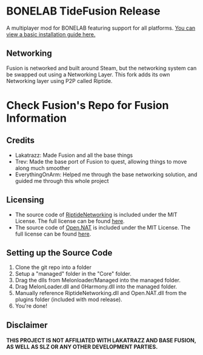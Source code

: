 # BONELAB TideFusion Release
A multiplayer mod for BONELAB featuring support for all platforms.
[You can view a basic installation guide here.](INSTALLATION.md)

## Networking
Fusion is networked and built around Steam, but the networking system can be swapped out using a Networking Layer. This fork adds its own Networking layer using P2P called Riptide.

# Check Fusion's Repo for Fusion Information

## Credits
- Lakatrazz: Made Fusion and all the base things
- Trev: Made the base port of Fusion to quest, allowing things to move along much smoother
- EverythingOnArm: Helped me through the base networking solution, and guided me through this whole project

## Licensing
- The source code of [RiptideNetworking](https://github.com/RiptideNetworking/Riptide) is included under the MIT License. The full license can be found [here](https://github.com/RiptideNetworking/Riptide/blob/main/LICENSE.md).
- The source code of [Open.NAT](https://github.com/lontivero/Open.NAT) is included under the MIT License. The full license can be found [here](https://github.com/lontivero/Open.NAT/blob/master/LICENSE).

## Setting up the Source Code
1. Clone the git repo into a folder
2. Setup a "managed" folder in the "Core" folder.
3. Drag the dlls from Melonloader/Managed into the managed folder.
4. Drag MelonLoader.dll and 0Harmony.dll into the managed folder.
5. Manually reference RiptideNetworking.dll and Open.NAT.dll from the plugins folder (included with mod release).
6. You're done!

## Disclaimer

#### THIS PROJECT IS NOT AFFILIATED WITH LAKATRAZZ AND BASE FUSION, AS WELL AS SLZ OR ANY OTHER DEVELOPMENT PARTIES.
